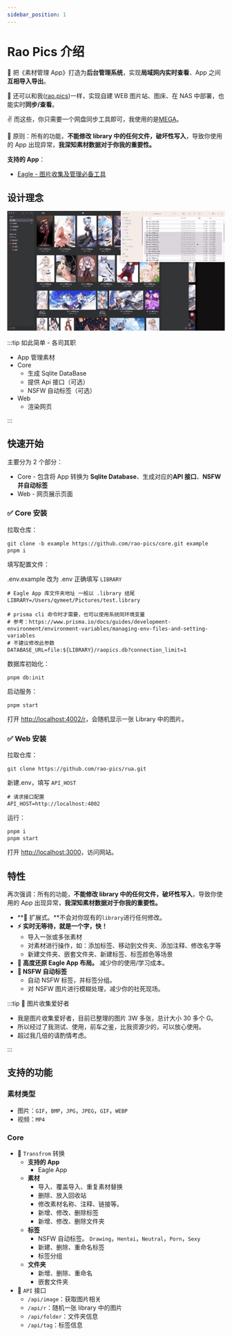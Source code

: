 ```yaml
---
sidebar_position: 1
---
```


# Rao Pics 介绍

📌 把《素材管理 App》打造为**后台管理系统**，实现**局域网内实时查看**、App 之间 **互相导入导出**。

🍺 还可以和我([rao.pics](https://rao.pics))一样，实现自建 WEB 图片站、图床、在 NAS 中部署，也能实时**同步/查看**。

✌️ 而这些，你只需要一个网盘同步工具即可，我使用的是[MEGA](https://mega.nz/)。

🔴 原则：所有的功能，**不能修改 library 中的任何文件，破坏性写入**，导致你使用的 App 出现异常，**我深知素材数据对于你我的重要性。**

**支持的 App**：

- [Eagle - 图片收集及管理必备工具](https://eagle.cool)

## 设计理念

![](/img/preview.gif)

:::tip 如此简单 - 各司其职

- App 管理素材
- Core
  - 生成 Sqlite DataBase
  - 提供 Api 接口（可选）
  - NSFW 自动标签（可选）
- Web
  - 渲染网页

:::

## 快速开始

主要分为 2 个部分：

- Core - 包含将 App 转换为 **Sqlite Database**、生成对应的**API 接口**、**NSFW 并自动标签**
- Web - 网页展示页面

### ✅ Core 安装

拉取仓库：

```shell
git clone -b example https://github.com/rao-pics/core.git example
pnpm i
```

填写配置文件：

.env.example 改为 .env 正确填写 `LIBRARY`

```shell
# Eagle App 库文件夹地址 一般以 .library 结尾
LIBRARY=/Users/qymeet/Pictures/test.library

# prisma cli 命令时才需要，也可以使用系统同环境变量
# 参考：https://www.prisma.io/docs/guides/development-environment/environment-variables/managing-env-files-and-setting-variables
# 不建议修改此参数
DATABASE_URL=file:${LIBRARY}/raopics.db?connection_limit=1
```

数据库初始化：

```shell
pnpm db:init
```

启动服务：

```shell
pnpm start
```

打开 [http://localhost:4002/r](http://localhost:4002/r)，会随机显示一张 Library 中的图片。

### ✅ Web 安装

拉取仓库：

```shell
git clone https://github.com/rao-pics/rua.git
```

新建.env，填写 `API_HOST`

```shell
# 请求接口配置
API_HOST=http://localhost:4002
```

运行：

```shell
pnpm i
pnpm start
```

打开 [http://localhost:3000](http://localhost:3000)，访问网站。

## 特性

再次强调：所有的功能，**不能修改 library 中的任何文件，破坏性写入**，导致你使用的 App 出现异常，**我深知素材数据对于你我的重要性。**

- **🔌 扩展式。**不会对你现有的`library`进行任何修改。
- **⚡ 实时无等待，就是一个字，快！**
  - 导入一张或多张素材
  - 对素材进行操作，如：添加标签、移动到文件夹、添加注释、修改名字等
  - 新建文件夹、嵌套文件夹、新建标签、标签颜色等场景
- **🎨 高度还原 Eagle App 布局。** 减少你的使用/学习成本。
- **🐒 NSFW 自动标签**
  - 自动 NSFW 标签，并标签分组。
  - 对 NSFW 图片进行模糊处理，减少你的社死现场。

:::tip 🎒 图片收集爱好者

- 我是图片收集爱好者，目前已整理的图片 3W 多张，总计大小 30 多个 G。
- 所以经过了我测试、使用，前车之鉴，比我资源少的，可以放心使用。
- 超过我几倍的请酌情考虑。

:::

## 支持的功能

### 素材类型

- 图片：`GIF`，`BMP`，`JPG`，`JPEG`，`GIF`，`WEBP`
- 视频：`MP4`

### Core

- 🔀 `Transfrom` 转换
  - **支持的 App**
    - Eagle App
  - **素材**
    - 导入、覆盖导入、重复素材替换
    - 删除、放入回收站
    - 修改素材名称、注释、链接等。
    - 新增、修改、删除标签
    - 新增、修改、删除文件夹
  - **标签**
    - NSFW 自动标签。 `Drawing`，`Hentai`，`Neutral`，`Porn`，`Sexy`
    - 新建、删除、重命名标签
    - 标签分组
  - **文件夹**
    - 新增、删除、重命名
    - 嵌套文件夹
- 📝 `API` 接口
  - `/api/image`：获取图片相关
  - `/api/r`：随机一张 library 中的图片
  - `/api/folder`：文件夹信息
  - `/api/tag`：标签信息
